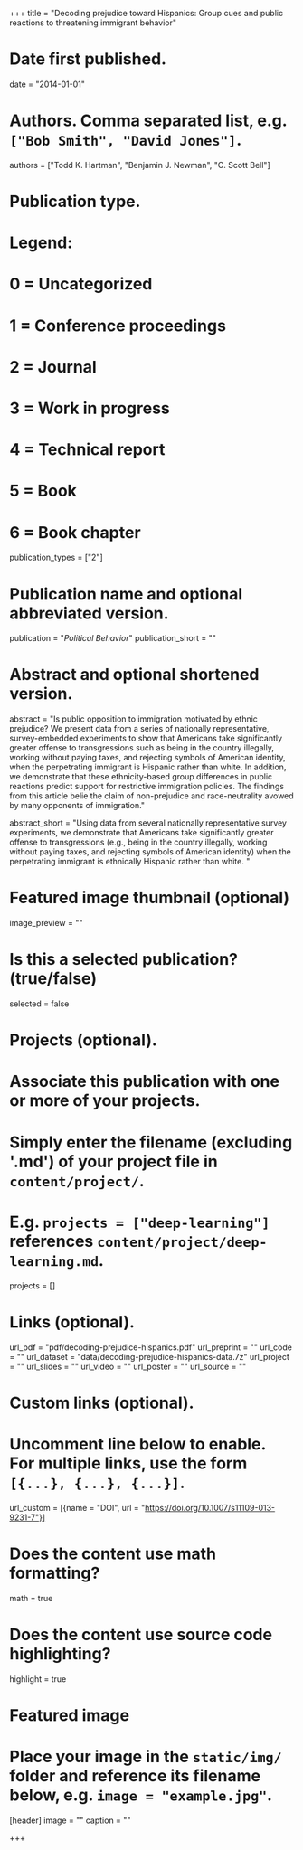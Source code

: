 +++
title = "Decoding prejudice toward Hispanics: Group cues and public reactions to threatening immigrant behavior"

# Date first published.
date = "2014-01-01"

# Authors. Comma separated list, e.g. `["Bob Smith", "David Jones"]`.
authors = ["Todd K. Hartman", "Benjamin J. Newman", "C. Scott Bell"]

# Publication type.
# Legend:
# 0 = Uncategorized
# 1 = Conference proceedings
# 2 = Journal
# 3 = Work in progress
# 4 = Technical report
# 5 = Book
# 6 = Book chapter
publication_types = ["2"]

# Publication name and optional abbreviated version.
publication = "*Political Behavior*"
publication_short = ""

# Abstract and optional shortened version.
abstract = "Is public opposition to immigration motivated by ethnic prejudice? We present data from a series of nationally representative, survey-embedded experiments to show that Americans take significantly greater offense to transgressions such as being in the country illegally, working without paying taxes, and rejecting symbols of American identity, when the perpetrating immigrant is Hispanic rather than white. In addition, we demonstrate that these ethnicity-based group differences in public reactions predict support for restrictive immigration policies. The findings from this article belie the claim of non-prejudice and race-neutrality avowed by many opponents of immigration."

abstract_short = "Using data from several nationally representative survey experiments, we demonstrate that Americans take significantly greater offense to transgressions (e.g., being in the country illegally, working without paying taxes, and rejecting symbols of American identity) when the perpetrating immigrant is ethnically Hispanic rather than white. "

# Featured image thumbnail (optional)
image_preview = ""

# Is this a selected publication? (true/false)
selected = false

# Projects (optional).
#   Associate this publication with one or more of your projects.
#   Simply enter the filename (excluding '.md') of your project file in `content/project/`.
#   E.g. `projects = ["deep-learning"]` references `content/project/deep-learning.md`.
projects = []

# Links (optional).
url_pdf = "pdf/decoding-prejudice-hispanics.pdf"
url_preprint = ""
url_code = ""
url_dataset = "data/decoding-prejudice-hispanics-data.7z"
url_project = ""
url_slides = ""
url_video = ""
url_poster = ""
url_source = ""

# Custom links (optional).
#   Uncomment line below to enable. For multiple links, use the form `[{...}, {...}, {...}]`.
url_custom = [{name = "DOI", url = "https://doi.org/10.1007/s11109-013-9231-7"}]

# Does the content use math formatting?
math = true

# Does the content use source code highlighting?
highlight = true

# Featured image
# Place your image in the `static/img/` folder and reference its filename below, e.g. `image = "example.jpg"`.
[header]
image = ""
caption = ""

+++
